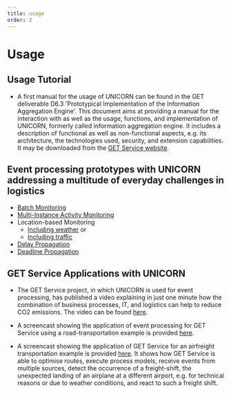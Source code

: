 ```yaml
---
title: usage
order: 2
---
```


# Usage

## Usage Tutorial   

   * A first manual for the usage of UNICORN can be found in the GET deliverable D6.3 'Prototypical Implementation of the Information Aggregation Engine'. This document aims at providing a manual for the interaction with as well as the usage, functions, and implementation of UNICORN, formerly called information aggregation engine. It includes a description of functional as well as non-functional aspects, e.g. its architecture, the technologies used, security, and extension capabilities. It may be downloaded from the <a href="http://getservice-project.eu/en/project/public-deliverables">GET Service website</a>.

## Event processing prototypes with UNICORN addressing a multitude of everyday challenges in logistics

   * <a href="http://bpt.hpi.uni-potsdam.de/fileserver/unicorn/Batch_monitoring_screencast.mp4">Batch Monitoring</a>
   * <a href="http://bpt.hpi.uni-potsdam.de/fileserver/unicorn/EPS_Multi-Instance.mp4">Multi-Instance Activity Monitoring</a>
   * Location-based Monitoring 
      * <a href="http://bpt.hpi.uni-potsdam.de/fileserver/unicorn/EPS_LocationWeather.mp4">Including weather</a> or 
      * <a href="http://bpt.hpi.uni-potsdam.de/fileserver/unicorn/EPS_LocationTraffic.avi.mp4">Including traffic</a>
   * <a href="http://bpt.hpi.uni-potsdam.de/fileserver/unicorn/Delay%20Propagation%20Noldep.mp4">Delay Propagation</a>
   * <a href="http://bpt.hpi.uni-potsdam.de/fileserver/unicorn/DeadlinePropagationScreencast.mp4">Deadline Propagation</a>

## GET Service Applications with UNICORN

   * The GET Service project, in which UNICORN is used for event processing, has published a video explaining in just one minute how the combination of business processes, IT, and logistics can help to reduce CO2 emissions. The video can be found <a href="https://www.youtube.com/watch?v=XNIPWquZvsY">here</a>.

   * A screencast showing the application of event processing for GET Service using a road-transportation example is provided <a href="http://youtu.be/bIVyr0rs9CE">here</a>.

   * A screencast showing the application of GET Service for an airfreight transportation example is provided <a href="https://www.youtube.com/watch?v=JE2Df7iaERk">here</a>. It shows how GET Service is able to optimise routes, execute process models, receive events from multiple sources, detect the occurrence of a freight-shift, the unexpected landing of an airplane at a different airport, e.g. for technical reasons or due to weather conditions, and react to such a freight shift.